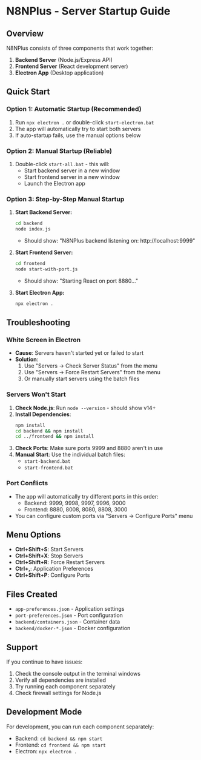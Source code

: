 # N8NPlus - Server Startup Guide

## Overview
N8NPlus consists of three components that work together:
1. **Backend Server** (Node.js/Express API)
2. **Frontend Server** (React development server)
3. **Electron App** (Desktop application)

## Quick Start

### Option 1: Automatic Startup (Recommended)
1. Run `npx electron .` or double-click `start-electron.bat`
2. The app will automatically try to start both servers
3. If auto-startup fails, use the manual options below

### Option 2: Manual Startup (Reliable)
1. Double-click `start-all.bat` - this will:
   - Start backend server in a new window
   - Start frontend server in a new window  
   - Launch the Electron app

### Option 3: Step-by-Step Manual Startup
1. **Start Backend Server:**
   ```bash
   cd backend
   node index.js
   ```
   - Should show: "N8NPlus backend listening on: http://localhost:9999"

2. **Start Frontend Server:**
   ```bash
   cd frontend
   node start-with-port.js
   ```
   - Should show: "Starting React on port 8880..."

3. **Start Electron App:**
   ```bash
   npx electron .
   ```

## Troubleshooting

### White Screen in Electron
- **Cause**: Servers haven't started yet or failed to start
- **Solution**: 
  1. Use "Servers → Check Server Status" from the menu
  2. Use "Servers → Force Restart Servers" from the menu
  3. Or manually start servers using the batch files

### Servers Won't Start
1. **Check Node.js**: Run `node --version` - should show v14+ 
2. **Install Dependencies**:
   ```bash
   npm install
   cd backend && npm install
   cd ../frontend && npm install
   ```
3. **Check Ports**: Make sure ports 9999 and 8880 aren't in use
4. **Manual Start**: Use the individual batch files:
   - `start-backend.bat`
   - `start-frontend.bat`

### Port Conflicts
- The app will automatically try different ports in this order:
  - Backend: 9999, 9998, 9997, 9996, 9000
  - Frontend: 8880, 8008, 8080, 8808, 3000
- You can configure custom ports via "Servers → Configure Ports" menu

## Menu Options
- **Ctrl+Shift+S**: Start Servers
- **Ctrl+Shift+X**: Stop Servers  
- **Ctrl+Shift+R**: Force Restart Servers
- **Ctrl+,**: Application Preferences
- **Ctrl+Shift+P**: Configure Ports

## Files Created
- `app-preferences.json` - Application settings
- `port-preferences.json` - Port configuration
- `backend/containers.json` - Container data
- `backend/docker-*.json` - Docker configuration

## Support
If you continue to have issues:
1. Check the console output in the terminal windows
2. Verify all dependencies are installed
3. Try running each component separately
4. Check firewall settings for Node.js

## Development Mode
For development, you can run each component separately:
- Backend: `cd backend && npm start`
- Frontend: `cd frontend && npm start` 
- Electron: `npx electron .`
